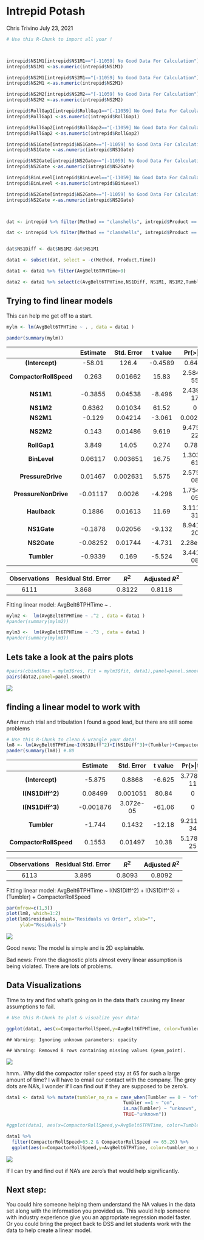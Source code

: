Intrepid Potash
================
Chris Trivino
July 23, 2021

``` r
# Use this R-Chunk to import all your !



intrepid$NS1M1[intrepid$NS1M1=="[-11059] No Good Data For Calculation"]<-NA
intrepid$NS1M1 <-as.numeric(intrepid$NS1M1)

intrepid$NS2M1[intrepid$NS2M1=="[-11059] No Good Data For Calculation"]<-NA
intrepid$NS2M1 <-as.numeric(intrepid$NS2M1)

intrepid$NS2M2[intrepid$NS2M2=="[-11059] No Good Data For Calculation"]<-NA
intrepid$NS2M2 <-as.numeric(intrepid$NS2M2)

intrepid$RollGap1[intrepid$RollGap1=="[-11059] No Good Data For Calculation"]<-NA
intrepid$RollGap1 <-as.numeric(intrepid$RollGap1)

intrepid$RollGap2[intrepid$RollGap2=="[-11059] No Good Data For Calculation"]<-NA
intrepid$RollGap2 <-as.numeric(intrepid$RollGap2)

intrepid$NS1Gate[intrepid$NS1Gate=="[-11059] No Good Data For Calculation"]<-NA
intrepid$NS1Gate <-as.numeric(intrepid$NS1Gate)

intrepid$NS2Gate[intrepid$NS2Gate=="[-11059] No Good Data For Calculation"]<-NA
intrepid$NS2Gate <-as.numeric(intrepid$NS2Gate)

intrepid$BinLevel[intrepid$BinLevel=="[-11059] No Good Data For Calculation"]<-NA
intrepid$BinLevel <-as.numeric(intrepid$BinLevel)

intrepid$NS2Gate[intrepid$NS2Gate=="[-11059] No Good Data For Calculation"]<-NA
intrepid$NS2Gate <-as.numeric(intrepid$NS2Gate)



dat <- intrepid %>% filter(Method == "clamshells", intrepid$Product == 230)

dat <- intrepid %>% filter(Method == "clamshells", intrepid$Product == 230)


dat$NS1Diff <- dat$NS1M2-dat$NS1M1

data1 <- subset(dat, select = -c(Method, Product,Time))

data1 <- data1 %>% filter(AvgBelt6TPHTime>0)

data2 <- data1 %>% select(c(AvgBelt6TPHTime,NS1Diff, NS1M1, NS1M2,Tumbler))
```

## Trying to find linear models

This can help me get off to a start.

``` r
mylm <- lm(AvgBelt6TPHTime ~ . , data = data1 )

pander(summary(mylm))
```

|                        | Estimate | Std. Error | t value | Pr(&gt;\|t\|) |
|:----------------------:|:--------:|:----------:|:-------:|:-------------:|
|    **(Intercept)**     |  -58.01  |   126.4    | -0.4589 |    0.6463     |
| **CompactorRollSpeed** |  0.263   |  0.01662   |  15.83  |   2.584e-55   |
|       **NS1M1**        | -0.3855  |  0.04538   | -8.496  |   2.439e-17   |
|       **NS1M2**        |  0.6362  |  0.01034   |  61.52  |       0       |
|       **NS2M1**        |  -0.129  |  0.04214   | -3.061  |   0.002214    |
|       **NS2M2**        |  0.143   |  0.01486   |  9.619  |   9.475e-22   |
|      **RollGap1**      |  3.849   |   14.05    |  0.274  |    0.7841     |
|      **BinLevel**      | 0.06117  |  0.003651  |  16.75  |   1.303e-61   |
|   **PressureDrive**    | 0.01467  |  0.002631  |  5.575  |   2.575e-08   |
|  **PressureNonDrive**  | -0.01117 |   0.0026   | -4.298  |   1.754e-05   |
|      **Haulback**      |  0.1886  |  0.01613   |  11.69  |   3.111e-31   |
|      **NS1Gate**       | -0.1878  |  0.02056   | -9.132  |   8.941e-20   |
|      **NS2Gate**       | -0.08252 |  0.01744   | -4.731  |   2.28e-06    |
|      **Tumbler**       | -0.9339  |   0.169    | -5.524  |   3.441e-08   |

| Observations | Residual Std. Error | *R*<sup>2</sup> | Adjusted *R*<sup>2</sup> |
|:------------:|:-------------------:|:---------------:|:------------------------:|
|     6111     |        3.868        |     0.8122      |          0.8118          |

Fitting linear model: AvgBelt6TPHTime \~ .

``` r
mylm2 <-  lm(AvgBelt6TPHTime ~ .^2 , data = data1 )
#pander(summary(mylm2))

mylm3 <-  lm(AvgBelt6TPHTime ~ .^3 , data = data1 )
#pander(summary(mylm3))
```

## Lets take a look at the pairs plots

``` r
#pairs(cbind(Res = mylm3$res, Fit = mylm3$fit, data1),panel=panel.smooth)
pairs(data2,panel=panel.smooth)
```

![](Intrepid_potash_github_rmd_files/figure-gfm/unnamed-chunk-2-1.png)<!-- -->

## finding a linear model to work with

After much trial and tribulation I found a good lead, but there are
still some problems

``` r
# Use this R-Chunk to clean & wrangle your data!
lm8 <- lm(AvgBelt6TPHTime~I(NS1Diff^2)+I(NS1Diff^3)+(Tumbler)+CompactorRollSpeed,data1)
pander(summary(lm8)) #.80
```

|                        | Estimate  | Std. Error | t value | Pr(&gt;\|t\|) |
|:----------------------:|:---------:|:----------:|:-------:|:-------------:|
|    **(Intercept)**     |  -5.875   |   0.8868   | -6.625  |   3.778e-11   |
|    **I(NS1Diff^2)**    |  0.08499  |  0.001051  |  80.84  |       0       |
|    **I(NS1Diff^3)**    | -0.001876 | 3.072e-05  | -61.06  |       0       |
|      **Tumbler**       |  -1.744   |   0.1432   | -12.18  |   9.211e-34   |
| **CompactorRollSpeed** |  0.1553   |  0.01497   |  10.38  |   5.178e-25   |

| Observations | Residual Std. Error | *R*<sup>2</sup> | Adjusted *R*<sup>2</sup> |
|:------------:|:-------------------:|:---------------:|:------------------------:|
|     6113     |        3.895        |     0.8093      |          0.8092          |

Fitting linear model: AvgBelt6TPHTime \~ I(NS1Diff^2) + I(NS1Diff^3) +
(Tumbler) + CompactorRollSpeed

``` r
par(mfrow=c(1,3))
plot(lm8, which=1:2)
plot(lm8$residuals, main="Residuals vs Order", xlab="",
     ylab="Residuals")
```

![](Intrepid_potash_github_rmd_files/figure-gfm/tidy_data-1.png)<!-- -->

Good news: The model is simple and is 2D explainable.

Bad news: From the diagnostic plots almost every linear assumption is
being violated. There are lots of problems.

## Data Visualizations

Time to try and find what’s going on in the data that’s causing my
linear assumptions to fail.

``` r
# Use this R-Chunk to plot & visualize your data!

ggplot(data1, aes(x=CompactorRollSpeed,y=AvgBelt6TPHTime, color=Tumbler)) + geom_point(opacity=.3) + theme_bw()
```

    ## Warning: Ignoring unknown parameters: opacity

    ## Warning: Removed 8 rows containing missing values (geom_point).

![](Intrepid_potash_github_rmd_files/figure-gfm/plot_data-1.png)<!-- -->

hmm.. Why did the compactor roller speed stay at 65 for such a large
amount of time? I will have to email our contact with the company. The
grey dots are NA’s, I wonder if I can find out if they are supposed to
be zero’s.

``` r
data1 <- data1 %>% mutate(tumbler_no_na = case_when(Tumbler == 0 ~ "off",
                                           Tumbler ==1 ~ "on",
                                           is.na(Tumbler) ~ "unknown",
                                           TRUE~"unknown"))
```

``` r
#ggplot(data1, aes(x=CompactorRollSpeed,y=AvgBelt6TPHTime, color=Tumbler)) + geom_point()

data1 %>% 
  filter(CompactorRollSpeed>65.2 & CompactorRollSpeed <= 65.26) %>% 
  ggplot(aes(x=CompactorRollSpeed,y=AvgBelt6TPHTime, color=tumbler_no_na)) + geom_boxplot()+ facet_wrap(~tumbler_no_na)
```

![](Intrepid_potash_github_rmd_files/figure-gfm/unnamed-chunk-4-1.png)<!-- -->

If I can try and find out if NA’s are zero’s that would help
significantly.

## Next step:

You could hire someone helping them understand the NA values in the data
set along with the information you provided us. This would help someone
with industry experience give you an appropriate regression model
faster. Or you could bring the project back to DSS and let students work
with the data to help create a linear model.
